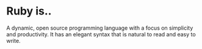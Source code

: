 # Ruby is..
A dynamic, open source programming language with a focus on simplicity and productivity. It has an elegant syntax that is natural to read and easy to write.
